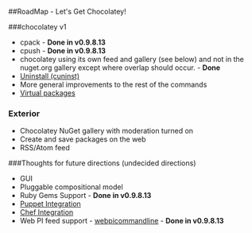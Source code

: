 ##RoadMap - Let's Get Chocolatey!

###chocolatey v1  
  
* cpack - **Done in v0.9.8.13**  
* cpush - **Done in v0.9.8.13**  
* chocolatey using its own feed and gallery (see below) and not in the nuget.org gallery except where overlap should occur. - **Done**  
* [Uninstall (cuninst)](https://github.com/chocoatey/chocolatey/issues/6)
* More general improvements to the rest of the commands
* [Virtual packages](https://github.com/chocoatey/chocolatey/issues/7)

  
### Exterior  
  
* Chocolatey NuGet gallery with moderation turned on
* Create and save packages on the web
* RSS/Atom feed

###Thoughts for future directions (undecided directions)  
  
* GUI  
* Pluggable compositional model  
* Ruby Gems Support - **Done in v0.9.8.13**  
* [Puppet Integration](https://github.com/rismoney/puppet-chocolatey)  
* [Chef Integration](http://wiki.opscode.com/display/chef/Resources#Resources-Package)  
* Web PI feed support - [webpicommandline](http://msdn.microsoft.com/en-us/library/gg433092.aspx) - **Done in v0.9.8.13**  
